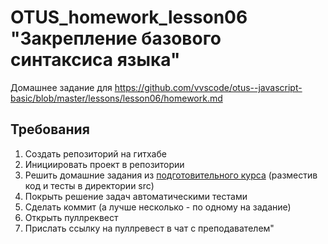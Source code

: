 # OTUS_homework_lesson06 "Закрепление базового синтаксиса языка"
Домашнее задание для https://github.com/vvscode/otus--javascript-basic/blob/master/lessons/lesson06/homework.md

## Требования

1. Создать репозиторий на гитхабе
2. Инициировать проект в репозитории
3. Решить домашние задания из [подготовительного курса](https://otus.ru/learning/online/22870/) (разместив код и тесты в директории src)
4. Покрыть решение задач автоматическими тестами
5. Сделать коммит (а лучше несколько - по одному на задание)
6. Открыть пуллреквест
7. Прислать ссылку на пуллревест в чат с преподавателем"